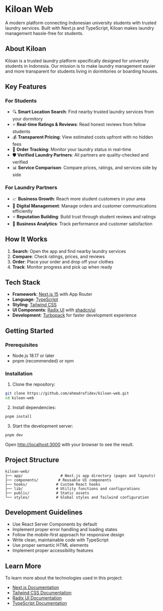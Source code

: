 # Kiloan Web

A modern platform connecting Indonesian university students with trusted laundry services. Built with Next.js and TypeScript, Kiloan makes laundry management hassle-free for students.

## About Kiloan

Kiloan is a trusted laundry platform specifically designed for university students in Indonesia. Our mission is to make laundry management easier and more transparent for students living in dormitories or boarding houses.

## Key Features

### For Students
- 🔍 **Smart Location Search**: Find nearby trusted laundry services from your dormitory
- ⭐ **Real-time Ratings & Reviews**: Read honest reviews from fellow students
- 💰 **Transparent Pricing**: View estimated costs upfront with no hidden fees
- 📱 **Order Tracking**: Monitor your laundry status in real-time
- 🛡️ **Verified Laundry Partners**: All partners are quality-checked and verified
- 📊 **Service Comparison**: Compare prices, ratings, and services side by side

### For Laundry Partners
- 📈 **Business Growth**: Reach more student customers in your area
- 📱 **Digital Management**: Manage orders and customer communications efficiently
- ⭐ **Reputation Building**: Build trust through student reviews and ratings
- 💼 **Business Analytics**: Track performance and customer satisfaction

## How It Works

1. **Search**: Open the app and find nearby laundry services
2. **Compare**: Check ratings, prices, and reviews
3. **Order**: Place your order and drop off your clothes
4. **Track**: Monitor progress and pick up when ready

## Tech Stack

- **Framework**: [Next.js 15](https://nextjs.org) with App Router
- **Language**: [TypeScript](https://www.typescriptlang.org/)
- **Styling**: [Tailwind CSS](https://tailwindcss.com)
- **UI Components**: [Radix UI](https://www.radix-ui.com/) with [shadcn/ui](https://ui.shadcn.com/)
- **Development**: [Turbopack](https://turbo.build/pack) for faster development experience

## Getting Started

### Prerequisites

- Node.js 18.17 or later
- pnpm (recommended) or npm

### Installation

1. Clone the repository:
```bash
git clone https://github.com/ahmadrafidev/kiloan-web.git
cd kiloan-web
```

2. Install dependencies:
```bash
pnpm install
```

3. Start the development server:
```bash
pnpm dev
```

Open [http://localhost:3000](http://localhost:3000) with your browser to see the result.

## Project Structure

```
kiloan-web/
├── app/                 # Next.js app directory (pages and layouts)
├── components/         # Reusable UI components
├── hooks/             # Custom React hooks
├── lib/               # Utility functions and configurations
├── public/            # Static assets
└── styles/            # Global styles and Tailwind configuration
```

## Development Guidelines

- Use React Server Components by default
- Implement proper error handling and loading states
- Follow the mobile-first approach for responsive design
- Write clean, maintainable code with TypeScript
- Use proper semantic HTML elements
- Implement proper accessibility features


## Learn More

To learn more about the technologies used in this project:

- [Next.js Documentation](https://nextjs.org/docs)
- [Tailwind CSS Documentation](https://tailwindcss.com/docs)
- [Radix UI Documentation](https://www.radix-ui.com/docs)
- [TypeScript Documentation](https://www.typescriptlang.org/docs)
